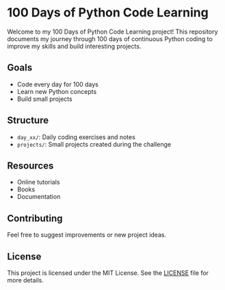 # 100 Days of Python Code Learning

Welcome to my 100 Days of Python Code Learning project! This repository documents my journey through 100 days of continuous Python coding to improve my skills and build interesting projects.

## Goals
- Code every day for 100 days
- Learn new Python concepts
- Build small projects

## Structure
- `day_xx/`: Daily coding exercises and notes
- `projects/`: Small projects created during the challenge

## Resources
- Online tutorials
- Books
- Documentation

## Contributing
Feel free to suggest improvements or new project ideas.

## License
This project is licensed under the MIT License. See the [LICENSE](LICENSE) file for more details.
